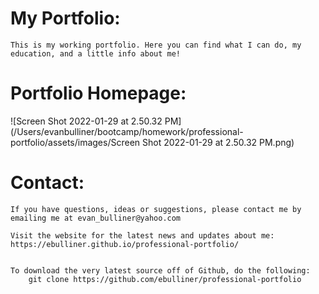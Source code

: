 # My Portfolio:
    This is my working portfolio. Here you can find what I can do, my education, and a little info about me!

# Portfolio Homepage:
![Screen Shot 2022-01-29 at 2.50.32 PM](/Users/evanbulliner/bootcamp/homework/professional-portfolio/assets/images/Screen Shot 2022-01-29 at 2.50.32 PM.png)

# Contact:
    If you have questions, ideas or suggestions, please contact me by emailing me at evan_bulliner@yahoo.com

    Visit the website for the latest news and updates about me:
    https://ebulliner.github.io/professional-portfolio/
    

    To download the very latest source off of Github, do the following:
        git clone https://github.com/ebulliner/professional-portfolio